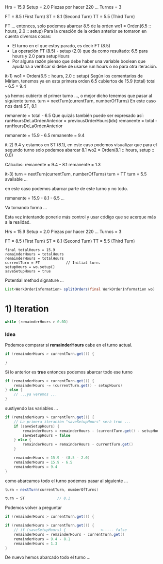 Hrs = 15.9
Setup = 2.0
Piezas por hacer 220 ...
Turnos = 3

FT = 8.5            (First Turn)
ST = 8.1            (Second Turn)
TT = 5.5            (Third Turn)




FT ... entonces, solo podemos abarcar 8.5 de la orden
wo1 = Orden(6.5 :: hours, 2.0 :: setup)
Para la creación de la orden anterior se tomaron en cuenta diversas cosas: 
- El turno en el que estoy parado, es decir FT (8.5)
- La operación FT (8.5) - setup (2.0) que da como resultado: 6.5 para hours y 2.0 para setupHours
- Por alguna razón pienso que debe haber una variable boolean que ayudaría a verificar si debe de usarse run hours o no para 
	otra iteración.

it-1)
wo1 = Orden(6.5 :: hours, 2.0 :: setup)
Según los comentarios de Miriam, tenemos ya en esta primera orden 6.5 cubiertos de 15.9 (total)
total - 6.5 = 9.4

ya hemos cubierto el primer turno ..., o mejor dicho tenemos que pasar al siguiente turno.
turn = nextTurn(currentTurn, numberOfTurns)
En este caso nos dará ST, 8.1

remanente = total - 6.5
Que quizás también puede ser expresado así:
runHoursDeLaOrdenAnterior = previousOrderHours(idx)
remanente = total - runHoursDeLaOrdenAnterior

remanente = 15.9 - 6.5
remanente = 9.4

it-2)
9.4 y estamos en ST (8.1), en este caso podemos visualizar que para el segundo turno solo podemos abarcar 8.1
wo2 = Orden(8.1 :: hours, setup :: 0.0)

Cálculos:
remanente = 9.4 - 8.1
remanente = 1.3

it-3)
turn = nextTurn(currentTurn, numberOfTurns)
turn = TT
turn = 5.5 available ...

en este caso podemos abarcar parte de este turno y no todo.

remanente = 15.9 - 8.1 - 6.5 ...

Va tomando forma ... 




Esta vez intentando ponerle más control y usar código que se acerque más a la realidad.

Hrs = 15.9
Setup = 2.0
Piezas por hacer 220 ...
Turnos = 3

FT = 8.5            (First Turn)
ST = 8.1            (Second Turn)
TT = 5.5            (Third Turn)

```
final totalHours = 15.9
remainderHours = totalHours			 
remainderHours = totalHours
currentTurn = FT 			// Initial turn.
setupHours = wo.setup()
saveSetupHours = true
```

Potential method signature ... 
```java
List<WorkOrderInformation> splitOrders(final WorkOrderInformation wo)
```

# 1) Iteration
```java
while (remainderHours > 0.0D) 
```

### Idea
Podemos comparar si **remainderHours** cabe en el turno actual.

```java
if (remainderHours > currentTurn.get()) {

}
```

Si lo anterior es **true** entonces podemos abarcar todo ese turno

```java
if (remainderHours > currentTurn.get()) {
	remainderHours -= (currentTurn.get() - setupHours)
} else {
	// ...ya veremos ...
}
```


sustiyendo las variables ...
```java
if (remainderHours > currentTurn.get()) {
	// La primera iteración "saveSetupHours" será true ... 
	if (saveSetupHours) {
		remainderHours = remainderHours - (currentTurn.get() - setupHours)
		saveSetupHours = false
	} else {
		remainderHours = remainderHours - currentTurn.get()
	}

	remainderHours = 15.9 - (8.5 - 2.0)
	remainderHours = 15.9 - 6.5
	remainderHours = 9.4
}
```

como abarcamos todo el turno podemos pasar al siguiente ... 
```java
turn = nextTurn(currentTurn, numberOfTurns)
```

```java
turn = ST				// 8.1
```

Podemos volver a preguntar 
```java
if (remainderHours > currentTurn.get()) {
```

```java
if (remainderHours > currentTurn.get()) {
	// if (saveSetupHours) { 				<----- false
	remainderHours = remainderHours - currentTurn.get()
	remainderHours = 9.4 - 8.1
	remainderHours = 1.3
}
```

De nuevo hemos abarcado todo el turno ... 
